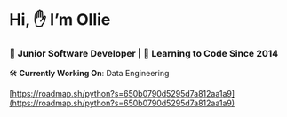 # Hi, ✋ I’m Ollie

### 👶 **Junior Software Developer** | 🧠 **Learning to Code Since 2014**

🛠 **Currently Working On**: Data Engineering

[https://roadmap.sh/python?s=650b0790d5295d7a812aa1a9](https://roadmap.sh/python?s=650b0790d5295d7a812aa1a9)
